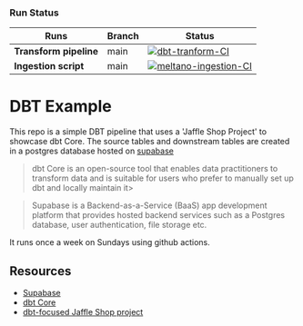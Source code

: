 ### Run Status

| Runs | Branch | Status |
| --- | --- | --- |
| **Transform pipeline** | main | [![dbt-tranform-CI](https://github.com/ChristopherCochet/dbt-example/actions/workflows/ci.yml/badge.svg)](https://github.com/ChristopherCochet/dbt-example/actions/workflows/ci.yml) |
**Ingestion script** | main | [![meltano-ingestion-CI](https://github.com/ChristopherCochet/dbt-example/actions/workflows/ingestion.yml/badge.svg)](https://github.com/ChristopherCochet/dbt-example/actions/workflows/ingestion.yml) |


# DBT Example
This repo is a simple DBT pipeline that uses a 'Jaffle Shop Project' to showcase dbt Core. The source tables and downstream tables are created in a postgres database hosted on [supabase](https://supabase.com/)

> dbt Core is an open-source tool that enables data practitioners to transform data and is suitable for users who prefer to manually set up dbt and locally maintain it>

> Supabase is a Backend-as-a-Service (BaaS) app development platform that provides hosted backend services such as a Postgres database, user authentication, file storage etc.

It runs once a week on Sundays using github actions.
## Resources
-  [Supabase](https://supabase.com/)
-  [dbt Core](https://docs.getdbt.com/docs/introduction#:~:text=dbt%20Core%20is%20an%20open,the%20quickstart%20for%20dbt%20Core.)
- [ dbt-focused Jaffle Shop project](https://jaffle.sh/)
